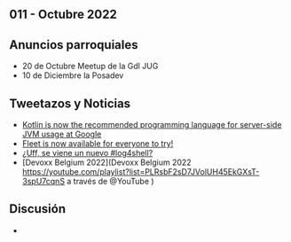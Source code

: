 011 - Octubre 2022
--

## Anuncios parroquiales

- 20 de Octubre Meetup de la Gdl JUG
- 10 de Diciembre la Posadev

## Tweetazos y Noticias

* [Kotlin is now the recommended programming language for server-side JVM usage at Google](https://twitter.com/tsmith/status/1581318139895156737)
* [Fleet is now available for everyone to try!](https://twitter.com/JetBrains_Fleet/status/1580157713379909634?s=20&t=-14dZMvWk9hQx6PizPiRtA)
* [¿Uff, se viene un nuevo #log4shell?](https://twitter.com/SeguInfo/status/1581999898970714112?s=20&t=-14dZMvWk9hQx6PizPiRtA)
* [Devoxx Belgium 2022](Devoxx Belgium 2022 https://youtube.com/playlist?list=PLRsbF2sD7JVolUH45EkGXsT-3spU7cqnS a través de @YouTube )
## Discusión

*
